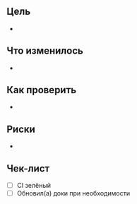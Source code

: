 ﻿## Цель
-

## Что изменилось
-

## Как проверить
-

## Риски
-

## Чек-лист
- [ ] CI зелёный
- [ ] Обновил(а) доки при необходимости
